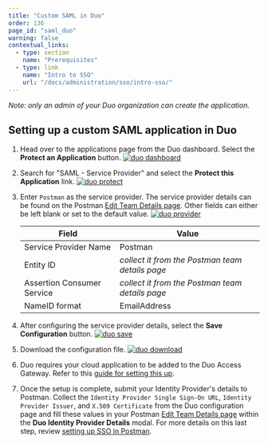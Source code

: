 ```yaml
---
title: "Custom SAML in Duo"
order: 136
page_id: "saml_duo"
warning: false
contextual_links:
  - type: section
    name: "Prerequisites"
  - type: link
    name: "Intro to SSO"
    url: "/docs/administration/sso/intro-sso/"
---
```


*Note: only an admin of your Duo organization can create the application.*

## Setting up a custom SAML application in Duo

1. Head over to the applications page from the Duo dashboard. Select the **Protect an Application** button.
     [![duo dashboard](https://assets.postman.com/postman-docs/duo_dashboard.png)](https://assets.postman.com/postman-docs/duo_dashboard.png)

1. Search for "SAML - Service Provider" and select the **Protect this Application** link.
     [![duo protect](https://assets.postman.com/postman-docs/duo_protect.png)](https://assets.postman.com/postman-docs/duo_protect.png)

1. Enter `Postman` as the service provider. The service provider details can be found on the Postman [Edit Team Details page](https://go.postman.co/settings/team/general). Other fields can either be left blank or set to the default value.
     [![duo provider](https://assets.postman.com/postman-docs/duo_provider.png)](https://assets.postman.com/postman-docs/duo_provider.png)

     | **Field** | **Value** |
     |---|---|
     | Service Provider Name | Postman |
     | Entity ID | *collect it from the Postman team details page* |
     | Assertion Consumer Service | *collect it from the Postman team details page* |
     | NameID format | EmailAddress |

1. After configuring the service provider details, select the **Save Configuration** button.
     [![duo save](https://assets.postman.com/postman-docs/duo_save.png)](https://assets.postman.com/postman-docs/duo_save.png)

1. Download the configuration file.
     [![duo download](https://assets.postman.com/postman-docs/duo_download.png)](https://assets.postman.com/postman-docs/duo_download.png)

1. Duo requires your cloud application to be added to the Duo Access Gateway. Refer to this [guide for setting this up](https://duo.com/docs/dag-generic).

1. Once the setup is complete, submit your Identity Provider's details to Postman. Collect the `Identity Provider Single Sign-On URL`, `Identity Provider Issuer`, and `X.509 Certificate` from the Duo configuration page and fill these values in your Postman [Edit Team Details page](https://go.postman.co/settings/team/general) within the **Duo Identity Provider Details** modal. For more details on this last step, review [setting up SSO in Postman](/docs/administration/sso/admin-sso/).
